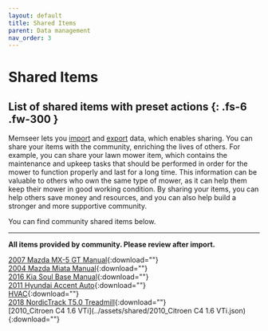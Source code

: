 ```yaml
---
layout: default
title: Shared Items
parent: Data management
nav_order: 3
---
```


# Shared Items
List of shared items with preset actions
{: .fs-6 .fw-300 }
---

Memseer lets you [import](../docs/import_export/import.md) and [export](../docs/import_export/export.md) data, which enables sharing. You can share your items with the community, enriching the lives of others. For example, you can share your lawn mower item, which contains the maintenance and upkeep tasks that should be performed in order for the mower to function properly and last for a long time. This information can be valuable to others who own the same type of mower, as it can help them keep their mower in good working condition. By sharing your items, you can help others save money and resources, and you can also help build a stronger and more supportive community.

You can find community shared items below.

---

**All items provided by community. Please review after import.**

[2007 Mazda MX-5 GT Manual](../assets/shared/2007_Mazda_MX-5_GT_Manual.json){:download=""}\
[2004 Mazda Miata Manual](../assets/shared/2004_Mazda_Miata_Manual.json){:download=""}\
[2016 Kia Soul Base Manual](../assets/shared/2016_Kia_Soul_Base_Manual.json){:download=""}\
[2011 Hyundai Accent Auto](../assets/shared/2011_Hyundai_Accent_Auto.json){:download=""}\
[HVAC](../assets/shared/HVAC.json){:download=""}\
[2018 NordicTrack T5.0 Treadmill](../assets/shared/2018_NordicTrack_T5.0.json){:download=""}\
[2010_Citroen C4 1.6 VTi](../assets/shared/2010_Citroen C4 1.6 VTi.json){:download=""}
